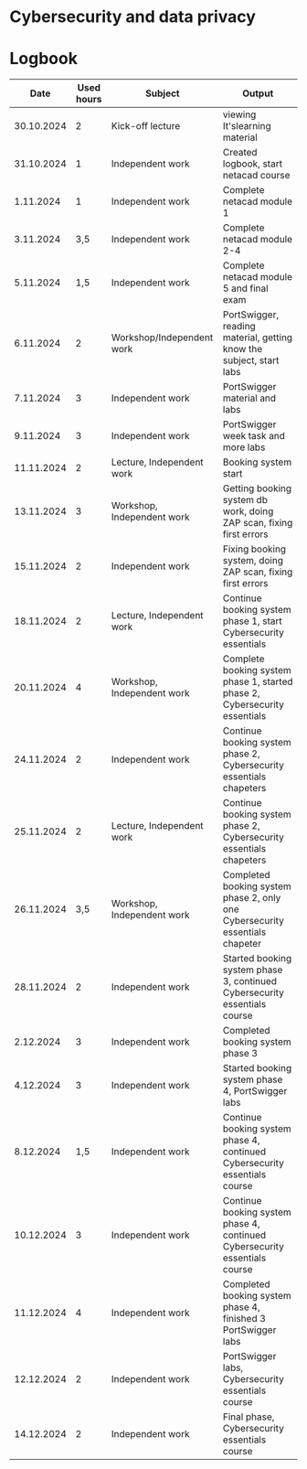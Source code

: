 # Cybersecurity and data privacy
# Logbook

| Date | Used hours | Subject | Output |
|----------|----------|----------|----------|
| 30.10.2024   | 2 | Kick-off lecture   | viewing It'slearning material
| 31.10.2024   | 1 | Independent work   | Created logbook, start netacad course
| 1.11.2024   | 1 | Independent work   | Complete netacad module 1
| 3.11.2024   | 3,5 | Independent work   | Complete netacad module 2-4
| 5.11.2024   | 1,5 | Independent work   | Complete netacad module 5 and final exam
| 6.11.2024   | 2 | Workshop/Independent work  | PortSwigger, reading material, getting know the subject, start labs
| 7.11.2024   | 3 | Independent work  | PortSwigger material and labs
| 9.11.2024   | 3 | Independent work  | PortSwigger week task and more labs
| 11.11.2024   | 2 | Lecture, Independent work  | Booking system start
| 13.11.2024   | 3 | Workshop, Independent work  | Getting booking system db work, doing ZAP scan, fixing first errors
| 15.11.2024   | 2 | Independent work  | Fixing booking system, doing ZAP scan, fixing first errors
| 18.11.2024   | 2 | Lecture, Independent work | Continue booking system phase 1, start Cybersecurity essentials
| 20.11.2024   | 4 | Workshop, Independent work  | Complete booking system phase 1, started phase 2, Cybersecurity essentials
| 24.11.2024   | 2 | Independent work  | Continue booking system phase 2, Cybersecurity essentials chapeters
| 25.11.2024   | 2 | Lecture, Independent work  | Continue booking system phase 2, Cybersecurity essentials chapeters
| 26.11.2024   | 3,5 | Workshop, Independent work  | Completed booking system phase 2, only one Cybersecurity essentials chapeter
| 28.11.2024   | 2 | Independent work  | Started booking system phase 3, continued Cybersecurity essentials course
| 2.12.2024   | 3 | Independent work  | Completed booking system phase 3
| 4.12.2024   | 3 | Independent work  | Started booking system phase 4, PortSwigger labs
| 8.12.2024   | 1,5 | Independent work  | Continue booking system phase 4, continued Cybersecurity essentials course
| 10.12.2024   | 3 | Independent work  | Continue booking system phase 4, continued Cybersecurity essentials course
| 11.12.2024   | 4 | Independent work  | Completed booking system phase 4, finished 3 PortSwigger labs
| 12.12.2024   | 2 | Independent work  | PortSwigger labs, Cybersecurity essentials course
| 14.12.2024   | 2 | Independent work  | Final phase, Cybersecurity essentials course
